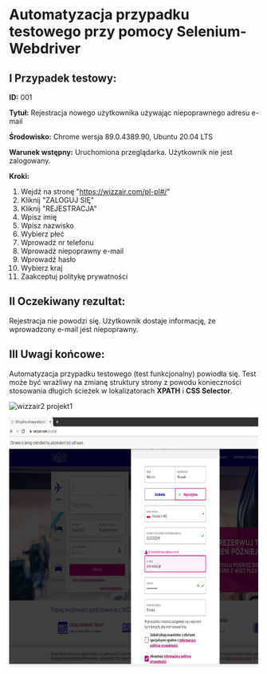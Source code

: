# Automatyzacja przypadku testowego przy pomocy Selenium-Webdriver #

## **I Przypadek testowy:** ##

**ID:** 001

**Tytuł:** Rejestracja nowego użytkownika używając niepoprawnego adresu e-mail

**Środowisko:** Chrome wersja 89.0.4389.90, Ubuntu 20.04 LTS

**Warunek wstępny:** Uruchomiona przeglądarka. Użytkownik nie jest zalogowany.

**Kroki:**
1. Wejdź na stronę "https://wizzair.com/pl-pl#/"
2. Kliknij "ZALOGUJ SIĘ" 
3. Kliknij "REJESTRACJA" 
4. Wpisz imię 
5. Wpisz nazwisko 
6. Wybierz płeć
7. Wprowadź nr telefonu 
8. Wprowadź niepoprawny e-mail 
9. Wprowadź hasło 
10. Wybierz kraj  
11. Zaakceptuj politykę prywatności  

## **II Oczekiwany rezultat:** ## 
Rejestracja nie powodzi się. Użytkownik dostaje informację, że wprowadzony e-mail jest niepoprawny.

## **III Uwagi końcowe:** ## 
Automatyzacja przypadku testowego (test funkcjonalny) powiodła się. Test może być wrażliwy na zmianę struktury strony z powodu konieczności stosowania długich ścieżek w lokalizatorach **XPATH** i **CSS Selector**. 

![wizzair2 projekt1](https://user-images.githubusercontent.com/53537695/113926992-2f355600-97ed-11eb-8779-5b91ba92e343.png)

<img src="https://github.com/Jula90210/Automatyzacja-Selenium-Webdriver/blob/master/wizzair%20projekt1.png" width="500" height="500" />

